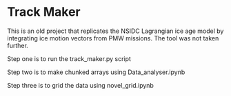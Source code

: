 # Track Maker

This is an old project that replicates the NSIDC Lagrangian ice age model by integrating ice motion vectors from PMW missions. The tool was not taken further.

Step one is to run the track_maker.py script

Step two is to make chunked arrays using Data_analyser.ipynb

Step three is to grid the data using novel_grid.ipynb
